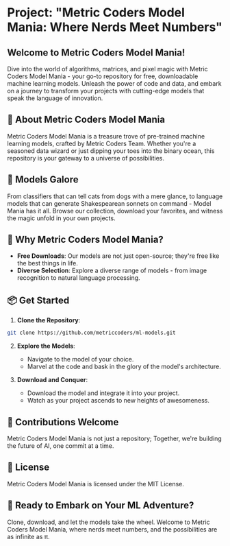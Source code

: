 # Project: "Metric Coders Model Mania: Where Nerds Meet Numbers"

## Welcome to Metric Coders Model Mania!

Dive into the world of algorithms, matrices, and pixel magic with Metric Coders Model Mania - your go-to repository for free, downloadable machine learning models. Unleash the power of code and data, and embark on a journey to transform your projects with cutting-edge models that speak the language of innovation.

## 🚀 About Metric Coders Model Mania

Metric Coders Model Mania is a treasure trove of pre-trained machine learning models, crafted by Metric Coders Team. Whether you're a seasoned data wizard or just dipping your toes into the binary ocean, this repository is your gateway to a universe of possibilities.

## 🤖 Models Galore

From classifiers that can tell cats from dogs with a mere glance, to language models that can generate Shakespearean sonnets on command - Model Mania has it all. Browse our collection, download your favorites, and witness the magic unfold in your own projects.

## 🧠 Why Metric Coders Model Mania?

- **Free Downloads**: Our models are not just open-source; they're free like the best things in life.
- **Diverse Selection**: Explore a diverse range of models - from image recognition to natural language processing.

## 📦 Get Started

1. **Clone the Repository**:

```bash
git clone https://github.com/metriccoders/ml-models.git
```

2. **Explore the Models**:

   - Navigate to the model of your choice.
   - Marvel at the code and bask in the glory of the model's architecture.

3. **Download and Conquer**:

   - Download the model and integrate it into your project.
   - Watch as your project ascends to new heights of awesomeness.

## 🌟 Contributions Welcome

Metric Coders Model Mania is not just a repository; Together, we're building the future of AI, one commit at a time.

## 📜 License

Metric Coders Model Mania is licensed under the MIT License.

## 🚀 Ready to Embark on Your ML Adventure?

Clone, download, and let the models take the wheel. Welcome to Metric Coders Model Mania, where nerds meet numbers, and the possibilities are as infinite as π.

